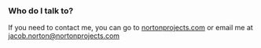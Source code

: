 ### Who do I talk to? ###

If you need to contact me, you can go to [nortonprojects.com](nortonprojects.com) or email me at [jacob.norton@nortonprojects.com](mailto:jacob.norton@nortonprojects.com)
